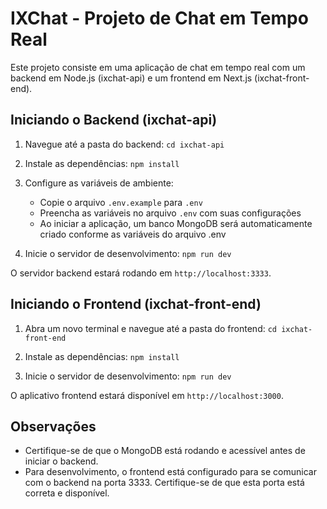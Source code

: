 # IXChat - Projeto de Chat em Tempo Real

Este projeto consiste em uma aplicação de chat em tempo real com um backend em Node.js (ixchat-api) e um frontend em Next.js (ixchat-front-end).


## Iniciando o Backend (ixchat-api)

1. Navegue até a pasta do backend:   ```
   cd ixchat-api   ```

2. Instale as dependências:   ```
   npm install   ```

3. Configure as variáveis de ambiente:
   - Copie o arquivo `.env.example` para `.env`
   - Preencha as variáveis no arquivo `.env` com suas configurações
   -  Ao iniciar a aplicação, um banco MongoDB será automaticamente criado conforme as variáveis do arquivo .env

4. Inicie o servidor de desenvolvimento:   ```
   npm run dev   ```

O servidor backend estará rodando em `http://localhost:3333`.

## Iniciando o Frontend (ixchat-front-end)

1. Abra um novo terminal e navegue até a pasta do frontend:   ```
   cd ixchat-front-end   ```

2. Instale as dependências:   ```
   npm install   ```

3. Inicie o servidor de desenvolvimento:   ```
   npm run dev   ```

O aplicativo frontend estará disponível em `http://localhost:3000`.

## Observações

- Certifique-se de que o MongoDB está rodando e acessível antes de iniciar o backend.
- Para desenvolvimento, o frontend está configurado para se comunicar com o backend na porta 3333. Certifique-se de que esta porta está correta e disponível.
